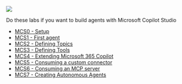 <div class="cc-lab-toc mcs-path">
  <img src="/copilot-camp/assets/images/path-icons/MCS-path-heading.png"></img>
  <div>
    <p>Do these labs if you want to build agents with Microsoft Copilot Studio</p>
    <ul>
      <li><a href="/copilot-camp/pages/make/copilot-studio/00-prerequisites/">MCS0 - Setup</a></li>
      <li><a href="/copilot-camp/pages/make/copilot-studio/01-first-agent/">MCS1 - First agent</a></li>
      <li><a href="/copilot-camp/pages/make/copilot-studio/02-topics/">MCS2 - Defining Topics</a></li>
      <li><a href="/copilot-camp/pages/make/copilot-studio/03-actions/">MCS3 - Defining Tools</a></li>
      <li><a href="/copilot-camp/pages/make/copilot-studio/04-extending-m365-copilot/">MCS4 - Extending Microsoft 365 Copilot</a></li>
      <li><a href="/copilot-camp/pages/make/copilot-studio/05-connectors/">MCS5 - Consuming a custom connector</a></li>
      <li><a href="/copilot-camp/pages/make/copilot-studio/06-mcp/">MCS6 - Consuming an MCP server</a></li>
      <li><a href="/copilot-camp/pages/make/copilot-studio/07-autonomous/">MCS7 - Creating Autonomous Agents</a></li>
    </ul>
  </div>
</div>

<script>
(() => {

// This script decorates the table of contents with a "you are here" indicator.
const toc = document.getElementsByClassName('cc-lab-toc');
for (const div of toc) {
    const lis = div.querySelectorAll('li');
    for (const li of lis) {
        const anchor = li.querySelector('a');
        if (location.href.includes(anchor.href)) {
            const span = document.createElement("span");
            span.innerHTML = "YOU&nbsp;ARE&nbsp;HERE";
            li.appendChild(span);
        }
    }    
}
})();
</script>

